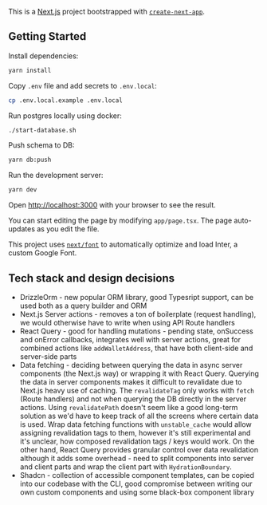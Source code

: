 This is a [Next.js](https://nextjs.org/) project bootstrapped with [`create-next-app`](https://github.com/vercel/next.js/tree/canary/packages/create-next-app).

## Getting Started

Install dependencies:

```bash
yarn install
```

Copy `.env` file and add secrets to `.env.local`:

```bash
cp .env.local.example .env.local
```

Run postgres locally using docker:

```bash
./start-database.sh
```

Push schema to DB:

```bash
yarn db:push
```

Run the development server:

```bash
yarn dev
```

Open [http://localhost:3000](http://localhost:3000) with your browser to see the result.

You can start editing the page by modifying `app/page.tsx`. The page auto-updates as you edit the file.

This project uses [`next/font`](https://nextjs.org/docs/basic-features/font-optimization) to automatically optimize and load Inter, a custom Google Font.

## Tech stack and design decisions

- DrizzleOrm - new popular ORM library, good Typesript support, can be used both as a query builder and ORM
- Next.js Server actions - removes a ton of boilerplate (request handling), we would otherwise have to write when using API Route handlers
- React Query - good for handling mutations - pending state, onSuccess and onError callbacks, integrates well with server actions, great for combined actions like `addWalletAddress`, that have both client-side and server-side parts
- Data fetching - deciding between querying the data in async server components (the Next.js way) or wrapping it with React Query. Querying the data in server components makes it difficult to revalidate due to Next.js heavy use of caching. The `revalidateTag` only works with `fetch` (Route handlers) and not when querying the DB directly in the server actions. Using `revalidatePath` doesn't seem like a good long-term solution as we'd have to keep track of all the screens where certain data is used. Wrap data fetching functions with `unstable_cache` would allow assigning revalidation tags to them, however it's still experimental and it's unclear, how composed revalidation tags / keys would work. On the other hand, React Query provides granular control over data revalidation although it adds some overhead - need to split components into server and client parts and wrap the client part with `HydrationBoundary`.
- Shadcn - collection of accessible component templates, can be copied into our codebase with the CLI, good compromise between writing our own custom components and using some black-box component library

